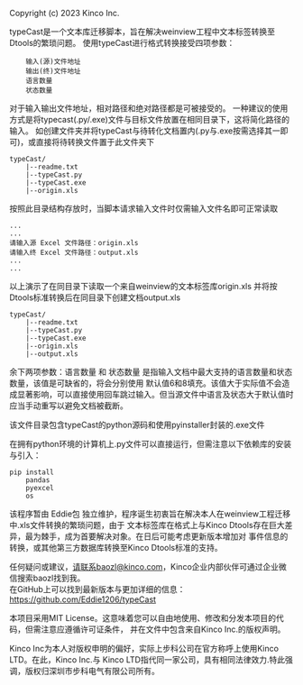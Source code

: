 Copyright (c) 2023 Kinco Inc. 

typeCast是一个文本库迁移脚本，旨在解决weinview工程中文本标签转换至Dtools的繁琐问题。
使用typeCast进行格式转换接受四项参数：
```
	输入(源)文件地址
	输出(终)文件地址
	语言数量
	状态数量
```
对于输入输出文件地址，相对路径和绝对路径都是可被接受的。
一种建议的使用方式是将typecast(.py/.exe)文件与目标文件放置在相同目录下，这将简化路径的输入。
如创建文件夹并将typeCast与待转化文档置内(.py与.exe按需选择其一即可)，或直接将待转换文件置于此文件夹下
```
typeCast/
	|--readme.txt
	|--typeCast.py
	|--typeCast.exe
	|--origin.xls
```
按照此目录结构存放时，当脚本请求输入文件时仅需输入文件名即可正常读取
```
...
...
请输入源 Excel 文件路径：origin.xls
请输入终 Excel 文件路径：output.xls
...
...
```
以上演示了在同目录下读取一个来自weinview的文本标签库origin.xls
并将按Dtools标准转换后在同目录下创建文档output.xls
```
typeCast/
	|--readme.txt
	|--typeCast.py
	|--typeCast.exe
	|--origin.xls
	|--output.xls
```
余下两项参数：语言数量 和 状态数量 是指输入文档中最大支持的语言数量和状态数量，该值是可缺省的，将会分别使用
默认值6和8填充。该值大于实际值不会造成显著影响，可以直接使用回车跳过输入。但当源文件中语言及状态大于默认值时
应当手动重写以避免文档被截断。

该文件目录包含typeCast的python源码和使用pyinstaller封装的.exe文件

在拥有python环境的计算机上.py文件可以直接运行，但需注意以下依赖库的安装与引入：
```
pip install
	pandas
	pyexcel
	os
```
该程序暂由 Eddie包 独立维护，程序诞生初衷旨在解决本人在weinview工程迁移中.xls文件转换的繁琐问题，由于
文本标签库在格式上与Kinco Dtools存在巨大差异，最为棘手，成为首要解决对象。在日后可能考虑更新版本增加对
事件信息的转换，或其他第三方数据库转换至Kinco Dtools标准的支持。

任何疑问或建议，请联系baozl@kinco.com，Kinco企业内部伙伴可通过企业微信搜索baozl找到我。
<br>在GitHub上可以找到最新版本与更加详细的信息：
<br>https://github.com/Eddie1206/typeCast

本项目采用MIT License。这意味着您可以自由地使用、修改和分发本项目的代码，但需注意应遵循许可证条件，
并在文件中包含来自Kinco Inc.的版权声明。

Kinco Inc为本人对版权申明的偏好，实际上步科公司在官方称呼上使用Kinco LTD。在此，Kinco Inc.与
Kinco LTD指代同一家公司，具有相同法律效力.特此强调，版权归深圳市步科电气有限公司所有。
